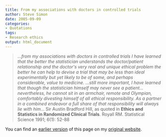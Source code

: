 ```yaml
---
title: From my associations with doctors in controlled trials
author: Steve Simon
date: 2005-09-09
categories:
- Quotations
tags:
- Research ethics
output: html_document
---
```

> *\...from my associations with doctors in controlled trials I have
> learned that the better the statistician understands the
> doctor/patient relationship and the doctor\'s very real and unique
> ethical problem the better he can help to devise a trial that may be
> less than ideal experimentally but yet likely to be of some, and
> perhaps considerable, value to medicine. \...still more important, I
> have learned that though the statistician himself may never see a
> patient\... nevertheless, he cannot sit in an armchair, remote and
> Olympian, comfortably divesting himself of all ethical responsibility.
> As a partner in a combined endeavor a full share of that
> responsibility will always lie with him\...* Sir Austin Bradford Hill,
> as quoted in **Ethics and Statistics in Randomized Clinical Trials**.
> Royall RM. Statistical Science 1991; 6(1): 52-88

You can find an [earlier version](http://www.pmean.com/05/FromMyAssociations.html) of this page on my [original website](http://www.pmean.com/original_site.html).
